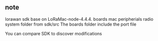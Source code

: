 ## note
lorawan sdk base on LoRaMac-node-4.4.4.
boards mac peripherials radio system  folder from sdk/src
The boards folder include the port file

You can compare SDK to discover modifications